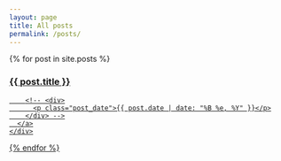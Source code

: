 ```yaml
---
layout: page
title: All posts
permalink: /posts/
---
```


<div>
{% for post in site.posts %}
    <div>
      <a href="{{ site.baseurl }}{{ post.url }}">
        <h3>{{ post.title }}</h3>

        <!-- <div>
          <p class="post_date">{{ post.date | date: "%B %e, %Y" }}</p>
        </div> -->
      </a>
    </div>
{% endfor %}
</div>

